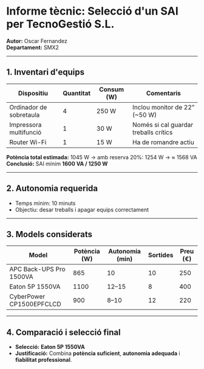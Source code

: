 # Informe tècnic: Selecció d'un SAI per TecnoGestió S.L.

**Autor:** Oscar Fernandez  
**Departament:** SMX2  

---

## 1. Inventari d'equips

| Dispositiu              | Quantitat | Consum (W) | Comentaris                             |
|-------------------------|-----------|------------|----------------------------------------|
| Ordinador de sobretaula | 4         | 250 W      | Inclou monitor de 22” (~50 W)          |
| Impressora multifunció  | 1         | 30 W       | Només si cal guardar treballs crítics  |
| Router Wi-Fi            | 1         | 15 W       | Ha de romandre actiu                    |

**Potència total estimada:** 1045 W → amb reserva 20%: 1254 W → ≈ 1568 VA  
**Conclusió:** SAI mínim **1600 VA / 1250 W**

---

## 2. Autonomia requerida

- Temps mínim: 10 minuts  
- Objectiu: desar treballs i apagar equips correctament  

---

## 3. Models considerats

| Model                         | Potència (W) | Autonomia (min) | Sortides | Preu (€) |
|-------------------------------|--------------|----------------|----------|-----------|
| APC Back-UPS Pro 1500VA       | 865          | 10             | 10       | 250       |
| Eaton 5P 1550VA               | 1100         | 12–15          | 8        | 400       |
| CyberPower CP1500EPFCLCD      | 900          | 8–10           | 12       | 220       |

---

## 4. Comparació i selecció final

- **Selecció:** **Eaton 5P 1550VA**  
- **Justificació:** Combina **potència suficient**, **autonomia adequada** i **fiabilitat professional**.  

